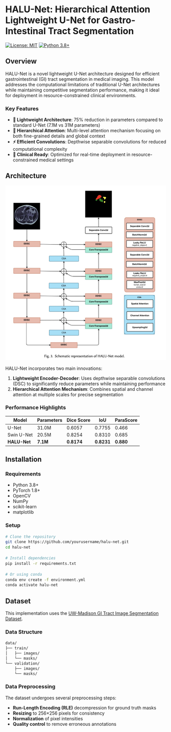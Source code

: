 # HALU-Net: Hierarchical Attention Lightweight U-Net for Gastro-Intestinal Tract Segmentation

[![License: MIT](https://img.shields.io/badge/License-MIT-yellow.svg)](https://opensource.org/licenses/MIT)
[![Python 3.8+](https://img.shields.io/badge/python-3.8+-blue.svg)](https://www.python.org/downloads/release/python-380/)

## Overview

HALU-Net is a novel lightweight U-Net architecture designed for efficient gastrointestinal (GI) tract segmentation in medical imaging. This model addresses the computational limitations of traditional U-Net architectures while maintaining competitive segmentation performance, making it ideal for deployment in resource-constrained clinical environments.

### Key Features

- **🚀 Lightweight Architecture**: 75% reduction in parameters compared to standard U-Net (7.1M vs 31M parameters)
- **🎯 Hierarchical Attention**: Multi-level attention mechanism focusing on both fine-grained details and global context
- **⚡ Efficient Convolutions**: Depthwise separable convolutions for reduced computational complexity
- **🏥 Clinical Ready**: Optimized for real-time deployment in resource-constrained medical settings

## Architecture

![HALU-Net Architecture](assets/architecture.jpeg)

HALU-Net incorporates two main innovations:

1. **Lightweight Encoder-Decoder**: Uses depthwise separable convolutions (DSC) to significantly reduce parameters while maintaining performance
2. **Hierarchical Attention Mechanism**: Combines spatial and channel attention at multiple scales for precise segmentation

### Performance Highlights

| Model | Parameters | Dice Score | IoU | ParaScore |
|-------|------------|------------|-----|-----------|
| U-Net | 31.0M | 0.6057 | 0.7755 | 0.466 |
| Swin U-Net | 20.5M | 0.8254 | 0.8310 | 0.685 |
| **HALU-Net** | **7.1M** | **0.8174** | **0.8231** | **0.880** |

## Installation

### Requirements

- Python 3.8+
- PyTorch 1.8+
- OpenCV
- NumPy
- scikit-learn
- matplotlib

### Setup

```bash
# Clone the repository
git clone https://github.com/yourusername/halu-net.git
cd halu-net

# Install dependencies
pip install -r requirements.txt

# Or using conda
conda env create -f environment.yml
conda activate halu-net
```

## Dataset

This implementation uses the [UW-Madison GI Tract Image Segmentation Dataset](https://www.kaggle.com/competitions/uw-madison-gi-tract-image-segmentation).

### Data Structure
```
data/
├── train/
│   ├── images/
│   └── masks/
└── validation/
    ├── images/
    └── masks/
```

### Data Preprocessing

The dataset undergoes several preprocessing steps:
- **Run-Length Encoding (RLE)** decompression for ground truth masks
- **Resizing** to 256×256 pixels for consistency
- **Normalization** of pixel intensities
- **Quality control** to remove erroneous annotations
